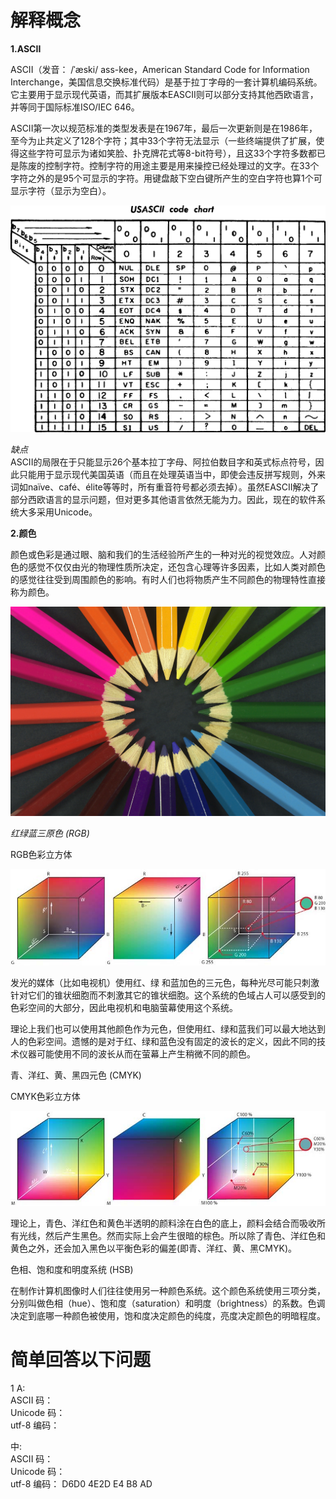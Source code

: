 # 解释概念  
**1.ASCII**  

ASCII（发音： /ˈæski/ ass-kee，American Standard Code for Information Interchange，美国信息交换标准代码）是基于拉丁字母的一套计算机编码系统。它主要用于显示现代英语，而其扩展版本EASCII则可以部分支持其他西欧语言，并等同于国际标准ISO/IEC 646。

ASCII第一次以规范标准的类型发表是在1967年，最后一次更新则是在1986年，至今为止共定义了128个字符；其中33个字符无法显示（一些终端提供了扩展，使得这些字符可显示为诸如笑脸、扑克牌花式等8-bit符号），且这33个字符多数都已是陈废的控制字符。控制字符的用途主要是用来操控已经处理过的文字。在33个字符之外的是95个可显示的字符。用键盘敲下空白键所产生的空白字符也算1个可显示字符（显示为空白）。 

![](hw04-1.png)

*缺点*  
ASCII的局限在于只能显示26个基本拉丁字母、阿拉伯数目字和英式标点符号，因此只能用于显示现代美国英语（而且在处理英语当中，即使会违反拼写规则，外来词如naïve、café、élite等等时，所有重音符号都必须去掉）。虽然EASCII解决了部分西欧语言的显示问题，但对更多其他语言依然无能为力。因此，现在的软件系统大多采用Unicode。  

**2.颜色**  

颜色或色彩是通过眼、脑和我们的生活经验所产生的一种对光的视觉效应。人对颜色的感觉不仅仅由光的物理性质所决定，还包含心理等许多因素，比如人类对颜色的感觉往往受到周围颜色的影响。有时人们也将物质产生不同颜色的物理特性直接称为颜色。 

![](hw04-1.jpg)

*红绿蓝三原色 (RGB)*  


RGB色彩立方体  

![](hw04-2.jpg)

发光的媒体（比如电视机）使用红、绿 和蓝加色的三元色，每种光尽可能只刺激针对它们的锥状细胞而不刺激其它的锥状细胞。这个系统的色域占人可以感受到的色彩空间的大部分，因此电视机和电脑萤幕使用这个系统。

理论上我们也可以使用其他颜色作为元色，但使用红、绿和蓝我们可以最大地达到人的色彩空间。遗憾的是对于红、绿和蓝色没有固定的波长的定义，因此不同的技术仪器可能使用不同的波长从而在萤幕上产生稍微不同的颜色。

青、洋红、黄、黑四元色 (CMYK)

CMYK色彩立方体  

![](hw04-3.jpg)

理论上，青色、洋红色和黄色半透明的颜料涂在白色的底上，颜料会结合而吸收所有光线，然后产生黑色。然而实际上会产生很暗的棕色。所以除了青色、洋红色和黄色之外，还会加入黑色以平衡色彩的偏差(即青、洋红、黄、黑CMYK)。

色相、饱和度和明度系统 (HSB)

在制作计算机图像时人们往往使用另一种颜色系统。这个颜色系统使用三项分类，分别叫做色相（hue）、饱和度（saturation）和明度（brightness）的系数。色调决定到底哪一种颜色被使用，饱和度决定颜色的纯度，亮度决定颜色的明暗程度。    



# 简单回答以下问题

1  A:  
ASCII 码：  
Unicode 码：  
utf-8 编码： 

 中:  
ASCII 码：  
Unicode 码：  
utf-8 编码： D6D0 4E2D E4 B8 AD